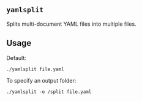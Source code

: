 `yamlsplit`
---

Splits multi-document YAML files into multiple files.

## Usage

Default:
```console
./yamlsplit file.yaml
``` 

To specify an output folder:

```console
./yamlsplit -o /split file.yaml
```
